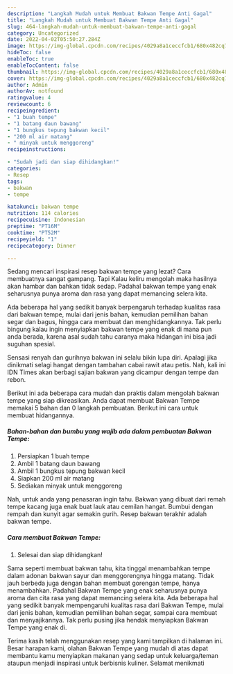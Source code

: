 ```yaml
---
description: "Langkah Mudah untuk Membuat Bakwan Tempe Anti Gagal"
title: "Langkah Mudah untuk Membuat Bakwan Tempe Anti Gagal"
slug: 464-langkah-mudah-untuk-membuat-bakwan-tempe-anti-gagal
category: Uncategorized
date: 2022-04-02T05:50:27.284Z
image: https://img-global.cpcdn.com/recipes/4029a8a1ceccfcb1/680x482cq70/bakwan-tempe-foto-resep-utama.jpg
hideToc: false
enableToc: true
enableTocContent: false
thumbnail: https://img-global.cpcdn.com/recipes/4029a8a1ceccfcb1/680x482cq70/bakwan-tempe-foto-resep-utama.jpg
cover: https://img-global.cpcdn.com/recipes/4029a8a1ceccfcb1/680x482cq70/bakwan-tempe-foto-resep-utama.jpg
author: Admin
authorAv: notfound
ratingvalue: 4
reviewcount: 6
recipeingredient:
- "1 buah tempe"
- "1 batang daun bawang"
- "1 bungkus tepung bakwan kecil"
- "200 ml air matang"
- " minyak untuk menggoreng"
recipeinstructions:

- "Sudah jadi dan siap dihidangkan!"
categories:
- Resep
tags:
- bakwan
- tempe

katakunci: bakwan tempe 
nutrition: 114 calories
recipecuisine: Indonesian
preptime: "PT16M"
cooktime: "PT52M"
recipeyield: "1"
recipecategory: Dinner

---
```



Sedang mencari inspirasi resep bakwan tempe yang lezat? Cara membuatnya sangat gampang. Tapi Kalau keliru mengolah maka hasilnya akan hambar dan bahkan tidak sedap. Padahal bakwan tempe yang enak seharusnya punya aroma dan rasa yang dapat memancing selera kita.


Ada beberapa hal yang sedikit banyak berpengaruh terhadap kualitas rasa dari bakwan tempe, mulai dari jenis bahan, kemudian pemilihan bahan segar dan bagus, hingga cara membuat dan menghidangkannya. Tak perlu bingung kalau ingin menyiapkan bakwan tempe yang enak di mana pun anda berada, karena asal sudah tahu caranya maka hidangan ini bisa jadi suguhan spesial.

Sensasi renyah dan gurihnya bakwan ini selalu bikin lupa diri. Apalagi jika dinikmati selagi hangat dengan tambahan cabai rawit atau petis. Nah, kali ini IDN Times akan berbagi sajian bakwan yang dicampur dengan tempe dan rebon.


Berikut ini ada beberapa cara mudah dan praktis dalam mengolah bakwan tempe yang siap dikreasikan. Anda dapat membuat Bakwan Tempe memakai 5 bahan dan 0 langkah pembuatan. Berikut ini cara untuk membuat hidangannya.

<!--inarticleads1-->

##### Bahan-bahan dan bumbu yang wajib ada dalam pembuatan Bakwan Tempe:

1. Persiapkan 1 buah tempe
1. Ambil 1 batang daun bawang
1. Ambil 1 bungkus tepung bakwan kecil
1. Siapkan 200 ml air matang
1. Sediakan  minyak untuk menggoreng


Nah, untuk anda yang penasaran ingin tahu. Bakwan yang dibuat dari remah tempe kacang juga enak buat lauk atau cemilan hangat. Bumbui dengan rempah dan kunyit agar semakin gurih. Resep bakwan terakhir adalah bakwan tempe. 

<!--inarticleads2-->

##### Cara membuat Bakwan Tempe:


1. Selesai dan siap dihidangkan!

Sama seperti membuat bakwan tahu, kita tinggal menambahkan tempe dalam adonan bakwan sayur dan menggorengnya hingga matang. Tidak jauh berbeda juga dengan bahan membuat gorengan tempe, hanya menambahkan. Padahal Bakwan Tempe yang enak seharusnya punya aroma dan cita rasa yang dapat memancing selera kita. Ada beberapa hal yang sedikit banyak mempengaruhi kualitas rasa dari Bakwan Tempe, mulai dari jenis bahan, kemudian pemilihan bahan segar, sampai cara membuat dan menyajikannya. Tak perlu pusing jika hendak menyiapkan Bakwan Tempe yang enak di. 

Terima kasih telah menggunakan resep yang kami tampilkan di halaman ini. Besar harapan kami, olahan Bakwan Tempe yang mudah di atas dapat membantu kamu menyiapkan makanan yang sedap untuk keluarga/teman ataupun menjadi inspirasi untuk berbisnis kuliner. Selamat menikmati
